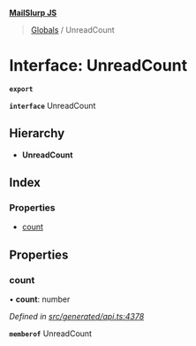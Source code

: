 **[MailSlurp JS](../README.md)**

> [Globals](../README.md) / UnreadCount

# Interface: UnreadCount

**`export`** 

**`interface`** UnreadCount

## Hierarchy

* **UnreadCount**

## Index

### Properties

* [count](unreadcount.md#count)

## Properties

### count

•  **count**: number

*Defined in [src/generated/api.ts:4378](https://github.com/mailslurp/mailslurp-client/blob/8d5c17f/src/generated/api.ts#L4378)*

**`memberof`** UnreadCount
